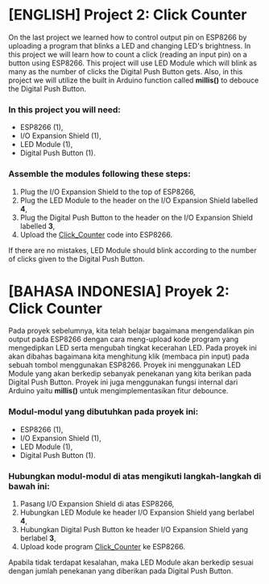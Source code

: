 # [ENGLISH] Project 2: Click Counter
On the last project we learned how to control output pin on ESP8266 by uploading a program that blinks a LED and changing LED's brightness. In this project we will learn how to count a click (reading an input pin) on a button using ESP8266. This project will use LED Module which will blink as many as the number of clicks the Digital Push Button gets. Also, in this project we will utilize the built in Arduino function called **millis()** to debouce the Digital Push Button.

### In this project you will need:
* ESP8266 (1),
* I/O Expansion Shield (1),
* LED Module (1),
* Digital Push Button (1).


### Assemble the modules following these steps:
1. Plug the I/O Expansion Shield to the top of ESP8266,
2. Plug the LED Module to the header on the I/O Expansion Shield labelled **4**,
3. Plug the Digital Push Button to the header on the I/O Expansion Shield labelled **3**,
4. Upload the [Click_Counter](/02_Click_Counter/Click_Counter) code into ESP8266.

If there are no mistakes, LED Module should blink according to the number of clicks given to the Digital Push Button.

# [BAHASA INDONESIA] Proyek 2: Click Counter
Pada proyek sebelumnya, kita telah belajar bagaimana mengendalikan pin output pada ESP8266 dengan cara meng-upload kode program yang mengedipkan LED serta mengubah tingkat kecerahan LED. Pada proyek ini akan dibahas bagaimana kita menghitung klik (membaca pin input) pada sebuah tombol menggunakan ESP8266. Proyek ini menggunakan LED Module yang akan berkedip sebanyak penekanan yang kita berikan pada Digital Push Button. Proyek ini juga menggunakan fungsi internal dari Arduino yaitu **millis()** untuk mengimplementasikan fitur debounce.

### Modul-modul yang dibutuhkan pada proyek ini:
* ESP8266 (1),
* I/O Expansion Shield (1),
* LED Module (1),
* Digital Push Button (1).



### Hubungkan modul-modul di atas mengikuti langkah-langkah di bawah ini:
1. Pasang I/O Expansion Shield di atas ESP8266,
2. Hubungkan LED Module ke header I/O Expansion Shield yang berlabel **4**,
3. Hubungkan Digital Push Button ke header I/O Expansion Shield yang berlabel **3**,
4. Upload kode program [Click_Counter](/02_Click_Counter/Click_Counter) ke ESP8266.

Apabila tidak terdapat kesalahan, maka LED Module akan berkedip sesuai dengan jumlah penekanan yang diberikan pada Digital Push Button.

